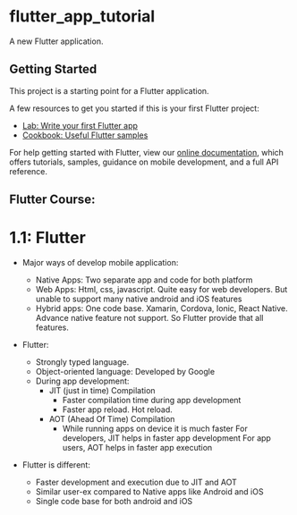 # flutter_app_tutorial

A new Flutter application.

## Getting Started

This project is a starting point for a Flutter application.

A few resources to get you started if this is your first Flutter project:

- [Lab: Write your first Flutter app](https://flutter.dev/docs/get-started/codelab)
- [Cookbook: Useful Flutter samples](https://flutter.dev/docs/cookbook)

For help getting started with Flutter, view our
[online documentation](https://flutter.dev/docs), which offers tutorials,
samples, guidance on mobile development, and a full API reference.

## Flutter Course:

# 1.1: Flutter
- Major ways of develop mobile application: 
   - Native Apps: Two separate app and code for both platform
   - Web Apps: Html, css, javascript. Quite easy for web developers. But unable to support many native android and iOS features
   - Hybrid apps: One code base. Xamarin, Cordova, Ionic, React Native. Advance native feature not support. So Flutter provide that all features. 
- Flutter: 
  - Strongly typed language. 
  - Object-oriented language: Developed by Google
  - During app development: 
    - JIT (just in time) Compilation
       - Faster compilation time during app development
       - Faster app reload. Hot reload. 
    - AOT (Ahead Of Time) Compilation
       - While running apps on device it is much faster
    For developers, JIT helps in faster app development
    For app users, AOT helps in faster app execution
    
- Flutter is different: 
  - Faster development and execution due to JIT and AOT
  - Similar user-ex compared to Native apps like Android and iOS
  - Single code base for both android and iOS
  
